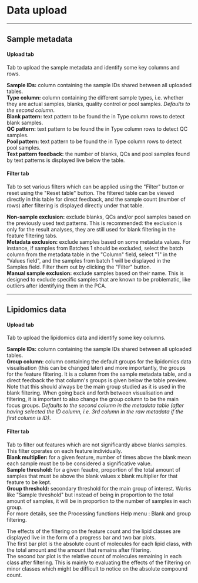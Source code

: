 Data upload
=======================
---

## Sample metadata
#### Upload tab
Tab to upload the sample metadata and identify some key columns and rows.  

**Sample IDs:** column containing the sample IDs shared between all uploaded tables.  
**Type column:** column containing the different sample types, i.e. whether they are actual samples, blanks, quality control or pool samples. *Defaults to the second column*.  
**Blank pattern:** text pattern to be found the in Type column rows to detect blank samples.  
**QC pattern:** text pattern to be found the in Type column rows to detect QC samples.  
**Pool pattern:** text pattern to be found the in Type column rows to detect pool samples.  
**Text pattern feedback:** the number of blanks, QCs and pool samples found by text patterns is displayed live below the table.  

#### Filter tab
Tab to set various filters which can be applied using the "Filter" button or reset using the "Reset table" button. The filtered table can be viewed directly in this table for direct feedback, and the sample count (number of rows) after filtering is displayed directly under that table.

**Non-sample exclusion:** exclude blanks, QCs and/or pool samples based on the previously used text patterns. This is recommended: the exclusion is only for the result analyses, they are still used for blank filtering in the feature filtering tabs.  
**Metadata exclusion:** exclude samples based on some metadata values. For instance, if samples from Batches 1 should be excluded, select the batch column from the metadata table in the "Column" field, select "1" in the "Values field", and the samples from batch 1 will be displayed in the Samples field. Filter them out by clicking the "Filter" button.  
**Manual sample exclusion:** exclude samples based on their name. This is designed to exclude specific samples that are known to be problematic, like outliers after identifying them in the PCA.  

---

## Lipidomics data
#### Upload tab
Tab to upload the lipidomics data and identify some key columns.

**Sample IDs:** column containing the sample IDs shared between all uploaded tables.  
**Group column:** column containing the default groups for the lipidomics data visualisation (this can be changed later) and more importantly, the groups for the feature filtering. It is a column from the sample metadata table, and a direct feedback the that column's groups is given below the table preview. Note that this should always be the main group studied as it is used in the blank filtering. When going back and forth between visualisation and filtering, it is important to also change the group column to be the main focus groups. *Defaults to the second column in the metadata table (after having selected the ID column, i.e. 3rd column in the raw metadata if the first column is ID)*.  

#### Filter tab
Tab to filter out features which are not significantly above blanks samples. This filter operates on each feature individually.  
**Blank multiplier:** for a given feature, number of times above the blank mean each sample must be to be considered a significative value.  
**Sample threshold:** for a given feautre, proportion of the total amount of samples that must be above the blank values x blank multiplier for that feature to be kept.  
**Group threshold:** secondary threshold for the main group of interest. Works like "Sample threshold" but instead of being in proportion to the total amount of samples, it will be in proportion to the number of samples in each group.  
For more details, see the Processing functions Help menu : Blank and group filtering.  

The effects of the filtering on the feature count and the lipid classes are displayed live in the form of a progress bar and two bar plots.  
The first bar plot is the absolute count of molecules for each lipid class, with the total amount and the amount that remains after filtering.  
The second bar plot is the relative count of molecules remaining in each class after filtering. This is mainly to evaluating the effects of the filtering on minor classes which might be difficult to notice on the absolute compound count.  
